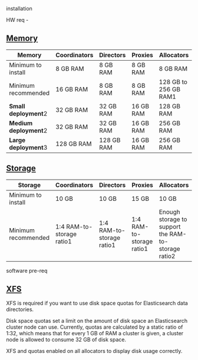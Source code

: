 installation 

HW req - 
## [Memory](https://www.elastic.co/docs/deploy-manage/deploy/cloud-enterprise/ece-hardware-prereq#ece-memory)

| **Memory**             | Coordinators | Directors  | Proxies   | Allocators            |
| ---------------------- | ------------ | ---------- | --------- | --------------------- |
| Minimum to install     | 8 GB RAM     | 8 GB RAM   | 8 GB RAM  | 8 GB RAM              |
| Minimum recommended    | 16 GB RAM    | 8 GB RAM   | 8 GB RAM  | 128 GB to 256 GB RAM1 |
| **Small deployment**2  | 32 GB RAM    | 32 GB RAM  | 16 GB RAM | 128 GB RAM            |
| **Medium deployment**2 | 32 GB RAM    | 32 GB RAM  | 16 GB RAM | 256 GB RAM            |
| **Large deployment**3  | 128 GB RAM   | 128 GB RAM | 16 GB RAM | 256 GB RAM            |

## [Storage](https://www.elastic.co/docs/deploy-manage/deploy/cloud-enterprise/ece-hardware-prereq#ece-storage)

|**Storage**|Coordinators|Directors|Proxies|Allocators|
|---|---|---|---|---|
|Minimum to install|10 GB|10 GB|15 GB|10 GB|
|Minimum recommended|1:4 RAM-to-storage ratio1|1:4 RAM-to-storage ratio1|1:4 RAM-to-storage ratio1|Enough storage to support the RAM-to-storage ratio2|

software pre-req

## [XFS](https://www.elastic.co/docs/deploy-manage/deploy/cloud-enterprise/ece-software-prereq#ece-xfs)

XFS is required if you want to use disk space quotas for Elasticsearch data directories.

Disk space quotas set a limit on the amount of disk space an Elasticsearch cluster node can use. Currently, quotas are calculated by a static ratio of 1:32, which means that for every 1 GB of RAM a cluster is given, a cluster node is allowed to consume 32 GB of disk space.

XFS and quotas enabled on all allocators to display disk usage correctly.  